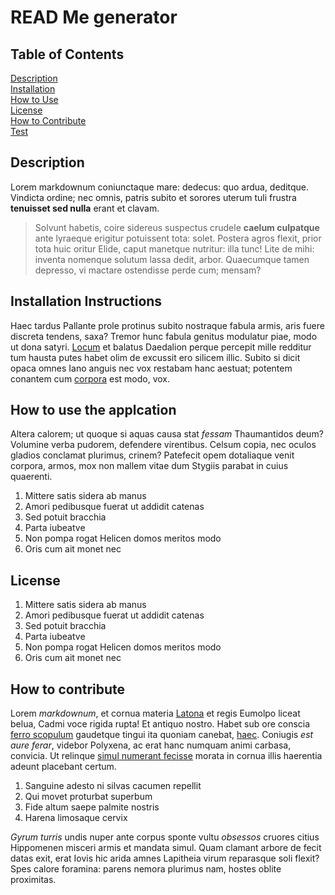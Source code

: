 # READ Me generator 

## Table of Contents
[Description](#description)<br>
[Installation](#installation-instructions)<br>
[How to Use](#how-to-use)<br>
[License](#license)<br>
[How to Contribute](#how-to-contribute)<br>
[Test](#test)<br>

## Description 
Lorem markdownum coniunctaque mare: dedecus: quo ardua, deditque. Vindicta
ordine; nec omnis, patris subito et sorores uterum tuli frustra **tenuisset sed
nulla** erant et clavam.

> Solvunt habetis, coire sidereus suspectus crudele **caelum culpatque** ante
> lyraeque erigitur potuissent tota: solet. Postera agros flexit, prior tota
> huic oritur Elide, caput manetque nutritur: illa tunc! Lite de mihi: inventa
> nomenque solutum lassa dedit, arbor. Quaecumque tamen depresso, vi mactare
> ostendisse perde cum; mensam?

## Installation Instructions
Haec tardus Pallante prole protinus subito nostraque fabula armis, aris fuere
discreta tendens, saxa? Tremor hunc fabula genitus modulatur piae, modo ut dona
satyri. [Locum](http://www.aut-domi.io/draconemfata) et balatus Daedalion perque
percepit mille redditur tum hausta putes habet olim de excussit ero silicem
illic. Subito si dicit opaca omnes Iano anguis nec vox restabam hanc aestuat;
potentem conantem cum [corpora](http://www.etausa.org/) est modo, vox.


## How to use the applcation
Altera calorem; ut quoque si aquas causa stat *fessam* Thaumantidos deum?
Volumine verba pudorem, defendere virentibus. Celsum copia, nec oculos gladios
conclamat plurimus, crinem? Patefecit opem dotaliaque venit corpora, armos, mox
non mallem vitae dum Stygiis parabat in cuius quaerenti.

1. Mittere satis sidera ab manus
2. Amori pedibusque fuerat ut addidit catenas
3. Sed potuit bracchia
4. Parta iubeatve
5. Non pompa rogat Helicen domos meritos modo
6. Oris cum ait monet nec


## License
1. Mittere satis sidera ab manus
2. Amori pedibusque fuerat ut addidit catenas
3. Sed potuit bracchia
4. Parta iubeatve
5. Non pompa rogat Helicen domos meritos modo
6. Oris cum ait monet nec

## How to contribute
Lorem *markdownum*, et cornua materia [Latona](http://www.gregis.net/) et regis
Eumolpo liceat belua, Cadmi voce rigida rupta! Et antiquo nostro. Habet sub ore
conscia [ferro scopulum](http://aequor.net/ictus) gaudetque tingui ita quoniam
canebat, [haec](http://unicevolucer.io/pariterque-ingemit). Coniugis *est aure
ferar*, videbor Polyxena, ac erat hanc numquam animi carbasa, convicia. Ut
relinque [simul numerant fecisse](http://argenteuspressum.org/rigidisex.html)
morata in cornua illis haerentia adeunt placebant certum.

1. Sanguine adesto ni silvas cacumen repellit
2. Qui movet proturbat superbum
3. Fide altum saepe palmite nostris
4. Harena limosaque cervix

*Gyrum turris* undis nuper ante corpus sponte vultu *obsessos* cruores citius
Hippomenen misceri armis et mandata simul. Quam clamant arbore de fecit datas
exit, erat Iovis hic arida amnes Lapitheia virum reparasque soli flexit? Spes
calore foramina: parens nemora plurimus nam, hostes oblite proximitas.







